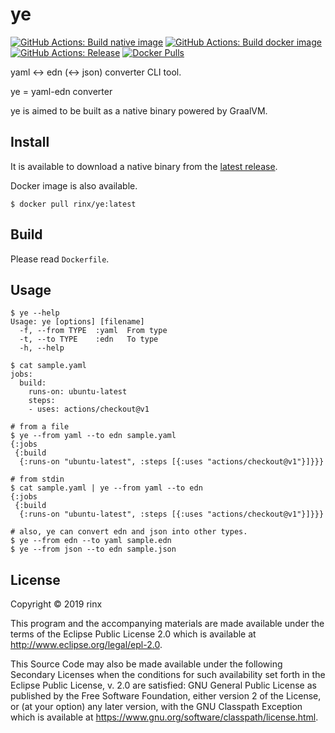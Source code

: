 # ye

[![GitHub Actions: Build native image](https://github.com/rinx/ye/workflows/Build%20native%20image/badge.svg)](https://github.com/rinx/ye/actions)
[![GitHub Actions: Build docker image](https://github.com/rinx/ye/workflows/Build%20docker%20image/badge.svg)](https://github.com/rinx/ye/actions)
[![GitHub Actions: Release](https://github.com/rinx/ye/workflows/Release/badge.svg)](https://github.com/rinx/ye/actions)
[![Docker Pulls](https://img.shields.io/docker/pulls/rinx/ye.svg?style=flat-square)](https://hub.docker.com/r/rinx/ye)

yaml <-> edn (<-> json) converter CLI tool.

ye = yaml-edn converter

ye is aimed to be built as a native binary powered by GraalVM.

## Install

It is available to download a native binary from the [latest release](https://github.com/rinx/ye/releases/latest).

Docker image is also available.

    $ docker pull rinx/ye:latest

## Build

Please read `Dockerfile`.

## Usage

    $ ye --help
    Usage: ye [options] [filename]
      -f, --from TYPE  :yaml  From type
      -t, --to TYPE    :edn   To type
      -h, --help

    $ cat sample.yaml
    jobs:
      build:
        runs-on: ubuntu-latest
        steps:
        - uses: actions/checkout@v1

    # from a file
    $ ye --from yaml --to edn sample.yaml
    {:jobs
     {:build
      {:runs-on "ubuntu-latest", :steps [{:uses "actions/checkout@v1"}]}}}

    # from stdin
    $ cat sample.yaml | ye --from yaml --to edn
    {:jobs
     {:build
      {:runs-on "ubuntu-latest", :steps [{:uses "actions/checkout@v1"}]}}}

    # also, ye can convert edn and json into other types.
    $ ye --from edn --to yaml sample.edn
    $ ye --from json --to edn sample.json

## License

Copyright © 2019 rinx

This program and the accompanying materials are made available under the
terms of the Eclipse Public License 2.0 which is available at
http://www.eclipse.org/legal/epl-2.0.

This Source Code may also be made available under the following Secondary
Licenses when the conditions for such availability set forth in the Eclipse
Public License, v. 2.0 are satisfied: GNU General Public License as published by
the Free Software Foundation, either version 2 of the License, or (at your
option) any later version, with the GNU Classpath Exception which is available
at https://www.gnu.org/software/classpath/license.html.

